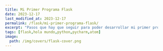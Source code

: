 ```yaml
---
title: Mi Primer Programa Flask
date: 2023-12-17
last_modified_at: 2023-12-17
permalink: /flask/mi-primer-programa-flask/
excerpt: "Pasos que hay que seguir para poder desarrollar mi primer programa Flask que muestre un Hola Mundo en consola."
tags: [flask,hola mundo,python,pycharm,atom]
image:
  path: /img/covers/flask-cover.png
---
```

